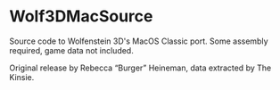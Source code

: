 Wolf3DMacSource
===============

Source code to Wolfenstein 3D's MacOS Classic port. Some assembly required, game data not included.

Original release by Rebecca “Burger” Heineman, data extracted by The Kinsie.
